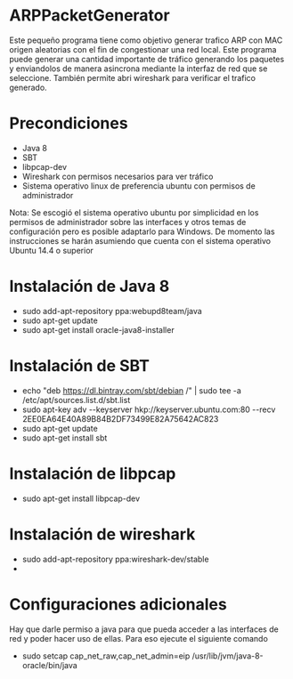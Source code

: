 # ARPPacketGenerator

Este pequeño programa tiene como objetivo generar trafico ARP con MAC origen aleatorias con el fin de congestionar una red local. Este programa puede generar una cantidad importante de tráfico generando los paquetes y enviandolos de manera asincrona mediante la interfaz de red que se seleccione. También permite abri wireshark para verificar el trafico generado.

# Precondiciones 
* Java 8
* SBT
* libpcap-dev
* Wireshark con permisos necesarios para ver tráfico
* Sistema operativo linux de preferencia ubuntu con permisos de administrador

Nota: Se escogió el sistema operativo ubuntu por simplicidad en los permisos de administrador sobre las interfaces y otros temas de configuración pero es posible adaptarlo para Windows. De momento las instrucciones se harán asumiendo que cuenta con el sistema operativo Ubuntu 14.4 o superior

# Instalación de Java 8

- sudo add-apt-repository ppa:webupd8team/java
- sudo apt-get update
- sudo apt-get install oracle-java8-installer

# Instalación de SBT

- echo "deb https://dl.bintray.com/sbt/debian /" | sudo tee -a /etc/apt/sources.list.d/sbt.list
- sudo apt-key adv --keyserver hkp://keyserver.ubuntu.com:80 --recv 2EE0EA64E40A89B84B2DF73499E82A75642AC823
- sudo apt-get update
- sudo apt-get install sbt

# Instalación de libpcap

- sudo apt-get install libpcap-dev

# Instalación de wireshark

- sudo add-apt-repository ppa:wireshark-dev/stable
- 

# Configuraciones adicionales

Hay que darle permiso a java para que pueda acceder a las interfaces de red y poder hacer uso de ellas. Para eso ejecute el siguiente comando

- sudo setcap cap_net_raw,cap_net_admin=eip /usr/lib/jvm/java-8-oracle/bin/java
